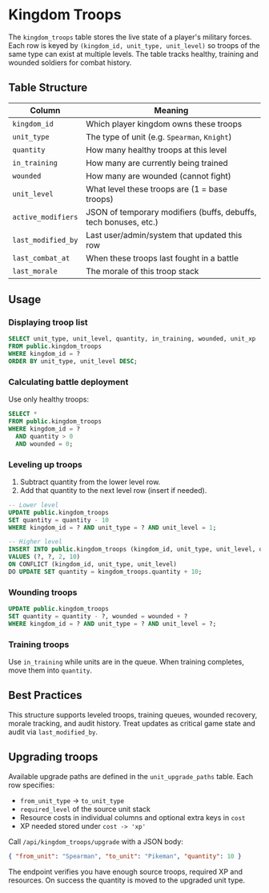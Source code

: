 # Kingdom Troops

The `kingdom_troops` table stores the live state of a player's military forces. Each row is keyed by `(kingdom_id, unit_type, unit_level)` so troops of the same type can exist at multiple levels. The table tracks healthy, training and wounded soldiers for combat history.

## Table Structure

| Column | Meaning |
| --- | --- |
| `kingdom_id` | Which player kingdom owns these troops |
| `unit_type` | The type of unit (e.g. `Spearman`, `Knight`) |
| `quantity` | How many healthy troops at this level |
| `in_training` | How many are currently being trained |
| `wounded` | How many are wounded (cannot fight) |
| `unit_level` | What level these troops are (1 = base troops) |
| `active_modifiers` | JSON of temporary modifiers (buffs, debuffs, tech bonuses, etc.) |
| `last_modified_by` | Last user/admin/system that updated this row |
| `last_combat_at` | When these troops last fought in a battle |
| `last_morale` | The morale of this troop stack |

## Usage

### Displaying troop list

```sql
SELECT unit_type, unit_level, quantity, in_training, wounded, unit_xp
FROM public.kingdom_troops
WHERE kingdom_id = ?
ORDER BY unit_type, unit_level DESC;
```

### Calculating battle deployment

Use only healthy troops:

```sql
SELECT *
FROM public.kingdom_troops
WHERE kingdom_id = ?
  AND quantity > 0
  AND wounded = 0;
```

### Leveling up troops

1. Subtract quantity from the lower level row.
2. Add that quantity to the next level row (insert if needed).

```sql
-- Lower level
UPDATE public.kingdom_troops
SET quantity = quantity - 10
WHERE kingdom_id = ? AND unit_type = ? AND unit_level = 1;

-- Higher level
INSERT INTO public.kingdom_troops (kingdom_id, unit_type, unit_level, quantity)
VALUES (?, ?, 2, 10)
ON CONFLICT (kingdom_id, unit_type, unit_level)
DO UPDATE SET quantity = kingdom_troops.quantity + 10;
```

### Wounding troops

```sql
UPDATE public.kingdom_troops
SET quantity = quantity - ?, wounded = wounded + ?
WHERE kingdom_id = ? AND unit_type = ? AND unit_level = ?;
```

### Training troops

Use `in_training` while units are in the queue. When training completes, move them into `quantity`.

## Best Practices

This structure supports leveled troops, training queues, wounded recovery, morale tracking, and audit history. Treat updates as critical game state and audit via `last_modified_by`.

## Upgrading troops

Available upgrade paths are defined in the `unit_upgrade_paths` table. Each row specifies:

- `from_unit_type` → `to_unit_type`
- `required_level` of the source unit stack
- Resource costs in individual columns and optional extra keys in `cost`
- XP needed stored under `cost -> 'xp'`

Call `/api/kingdom_troops/upgrade` with a JSON body:

```json
{ "from_unit": "Spearman", "to_unit": "Pikeman", "quantity": 10 }
```

The endpoint verifies you have enough source troops, required XP and resources. On success the quantity is moved to the upgraded unit type.

